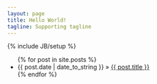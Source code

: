 ```yaml
---
layout: page
title: Hello World!
tagline: Supporting tagline
---
```

{% include JB/setup %}

<ul>
  {% for post in site.posts %}
    <li><span>{{ post.date | date_to_string }}</span> &raquo; <a href="{{ BASE_PATH }}{{ post.url }}">{{ post.title }}</a></li>
  {% endfor %}
</ul>

